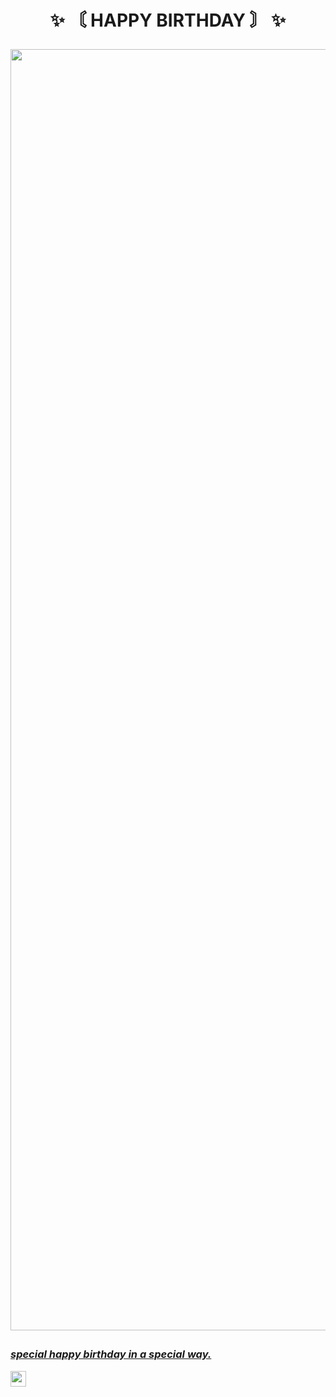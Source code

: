 <h1 align="center"> ✨ 〘 HAPPY BIRTHDAY 〙 ✨

</div>

<p align="center">
<a href="https://github.com/REDZEOX">
    <a href="https://github.com/REDZEOX"><img src="https://media.tenor.com/DVbymBMiCtoAAAAC/omg-happy.gif" alt="RedzeoX" width="2050"/>
</h3>
<div>

<div align="left">

### *_special happy birthday in a special way._*

<a href="https://REDZEOX.github.io/HaPpY-BiRThDaY/" target="blank"><img src="https://img.shields.io/badge/Se it Live-000000?style=for-the-badge&logo=github&logoColor=white" height="25px"/></a>

